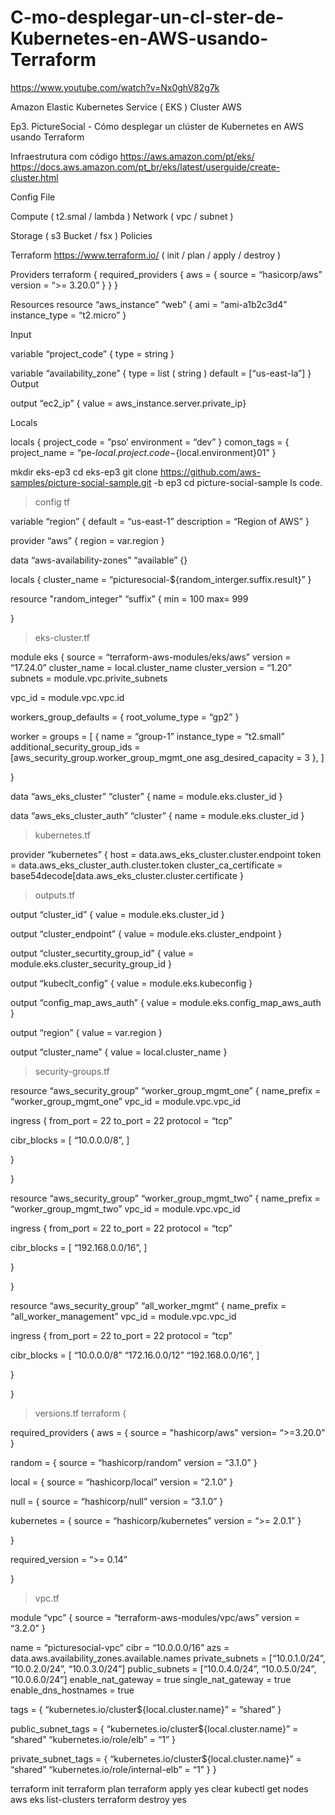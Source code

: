# C-mo-desplegar-un-cl-ster-de-Kubernetes-en-AWS-usando-Terraform

https://www.youtube.com/watch?v=Nx0ghV82g7k

Amazon Elastic Kubernetes Service ( EKS ) 
Cluster AWS 

Ep3. PictureSocial - Cómo desplegar un clúster de Kubernetes en AWS usando Terraform


Infraestrutura com código
https://aws.amazon.com/pt/eks/ 
https://docs.aws.amazon.com/pt_br/eks/latest/userguide/create-cluster.html

Config File 
 
Compute ( t2.smal / lambda ) 
Network ( vpc / subnet ) 

Storage ( s3 Bucket / fsx ) 
Policies 

Terraform 
https://www.terraform.io/ ( init / plan / apply / destroy ) 

Providers 
terraform {
 required_providers {
  aws = {
    source = “hasicorp/aws”
    version = “>= 3.20.0”
    }
   }
}

Resources 
resource “aws_instance” “web” {
 ami = “ami-a1b2c3d4”
  instance_type = “t2.micro”
}

Input

variable “project_code” {
  type = string
}

variable “availability_zone” {
   type = list ( string ) 
   default = [“us-east-la”]
}
Output 

output “ec2_ip” { value = aws_instance.server.private_ip}

Locals 

locals {
   project_code = ”pso’
   environment    = “dev”
}
comon_tags = {
   project_name = “pe-${local.project.code}-${local.environment}01”
}

mkdir eks-ep3
cd eks-ep3
git clone https://github.com/aws-samples/picture-social-sample.git -b ep3
cd picture-social-sample
ls
code. 

> config tf

variable “region” {
default = “us-east-1”
description = “Region of AWS” 
}

provider “aws” {
region = var.region 
}

data “aws-availability-zones” “available” {}

locals {
cluster_name = “picturesocial-${random_interger.suffix.result}”
}

resource "random_integer" “suffix” {
min = 100
max= 999

}

> eks-cluster.tf 

module eks {
source                 = “terraform-aws-modules/eks/aws”
version              = “17.24.0”
cluster_name    = local.cluster_name
cluster_version = “1.20”
subnets             = module.vpc.privite_subnets

vpc_id = module.vpc.vpc.id

workers_group_defaults = {
root_volume_type = “gp2”
}

worker = groups = [
{
name                                        = “group-1”
instance_type                           = “t2.small”
additional_security_group_ids  = [aws_security_group.worker_group_mgmt_one 
asg_desired_capacity               = 3 
},
]

}

data “aws_eks_cluster” “cluster” {
name = module.eks.cluster_id
}

data “aws_eks_cluster_auth” “cluster” {
name = module.eks.cluster_id
}

>kubernetes.tf 

provider “kubernetes” {
host = data.aws_eks_cluster.cluster.endpoint
token = data.aws_eks_cluster_auth.cluster.token
cluster_ca_certificate = base54decode[data.aws_eks_cluster.cluster.certificate
}

> outputs.tf 

output “cluster_id” {
value = module.eks.cluster_id
}

output “cluster_endpoint” {
value = module.eks.cluster_endpoint
}

output “cluster_securtity_group_id” {
value = module.eks.cluster_security_group_id
}

output “kubeclt_config” {
value = module.eks.kubeconfig
}

output “config_map_aws_auth”  {
value = module.eks.config_map_aws_auth
}

output “region” {
value = var.region
} 

output “cluster_name” {
value = local.cluster_name
}

> security-groups.tf

resource “aws_security_group” “worker_group_mgmt_one” {
name_prefix =  “worker_group_mgmt_one”
vpc_id = module.vpc.vpc_id

ingress  {
from_port = 22 
to_port = 22
protocol = “tcp”

cibr_blocks = [
“10.0.0.0/8”,
]

}

}

resource “aws_security_group” “worker_group_mgmt_two” {
name_prefix =  “worker_group_mgmt_two”
vpc_id = module.vpc.vpc_id

ingress  {
from_port = 22 
to_port = 22
protocol = “tcp”

cibr_blocks = [
“192.168.0.0/16”,
]

}

}

resource “aws_security_group” “all_worker_mgmt” {
name_prefix =  “all_worker_management”
vpc_id = module.vpc.vpc_id

ingress  {
from_port = 22 
to_port = 22
protocol = “tcp”

cibr_blocks = [
“10.0.0.0/8”
“172.16.0.0/12”
“192.168.0.0/16”,
]

}

}


> versions.tf 
terraform {

required_providers {
aws = {
source = "hashicorp/aws"
version= “>=3.20.0”
}

random = {
source = “hashicorp/random”
version = “3.1.0”
}

local = {
source = “hashicorp/local”
version = “2.1.0”
}

null = {
source = “hashicorp/null”
version = “3.1.0”
}

kubernetes = {
source = “hashicorp/kubernetes”
version = “>= 2.0.1”
}

}

required_version = “>= 0.14”

}


> vpc.tf 

module “vpc” {
source = “terraform-aws-modules/vpc/aws”
version = “3.2.0”
}

name                              = “picturesocial-vpc”
cibr                                  = “10.0.0.0/16”
azs                                  =  data.aws.availability_zones.available.names
private_subnets              = [“10.0.1.0/24”, “10.0.2.0/24”, “10.0.3.0/24”]
public_subnets                = [“10.0.4.0/24”, “10.0.5.0/24”, “10.0.6.0/24”]
enable_nat_gateway      = true
single_nat_gateway       = true 
enable_dns_hostnames = true 

tags = {
“kubernetes.io/cluster${local.cluster.name}” = “shared”
}

public_subnet_tags = {
“kubernetes.io/cluster${local.cluster.name}” = “shared”
“kubernetes.io/role/elb”                                 = “1”
}

private_subnet_tags = {
“kubernetes.io/cluster${local.cluster.name}” = “shared”
“kubernetes.io/role/internal-elb”                    = “1” 
}
}


terraform init 
terraform plan 
terraform apply 
yes
clear
kubectl get nodes
aws eks list-clusters
terraform destroy 
yes



